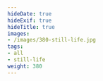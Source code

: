 ```yaml
---
hideDate: true
hideExif: true
hideTitle: true
images:
- /images/380-still-life.jpg
tags:
- all
- still-life
weight: 380
---
```

